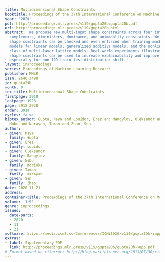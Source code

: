 ```yaml
---
title: Multidimensional Shape Constraints
booktitle: Proceedings of the 37th International Conference on Machine Learning
year: '2020'
pdf: http://proceedings.mlr.press/v119/gupta20b/gupta20b.pdf
url: http://proceedings.mlr.press/v119/gupta20b.html
abstract: 'We propose new multi-input shape constraints across four intuitive categories:
  complements, diminishers, dominance, and unimodality constraints. We show these
  shape constraints can be checked and even enforced when training machine-learned
  models for linear models, generalized additive models, and the nonlinear function
  class of multi-layer lattice models. Real-world experiments illustrate how the different
  shape constraints can be used to increase explainability and improve regularization,
  especially for non-IID train-test distribution shift.'
layout: inproceedings
series: Proceedings of Machine Learning Research
publisher: PMLR
issn: 2640-3498
id: gupta20b
month: 0
tex_title: Multidimensional Shape Constraints
firstpage: 3918
lastpage: 3928
page: 3918-3928
order: 3918
cycles: false
bibtex_author: Gupta, Maya and Louidor, Erez and Mangylov, Oleksandr and Morioka,
  Nobu and Narayan, Taman and Zhao, Sen
author:
- given: Maya
  family: Gupta
- given: Erez
  family: Louidor
- given: Oleksandr
  family: Mangylov
- given: Nobu
  family: Morioka
- given: Taman
  family: Narayan
- given: Sen
  family: Zhao
date: 2020-11-21
address: 
container-title: Proceedings of the 37th International Conference on Machine Learning
volume: '119'
genre: inproceedings
issued:
  date-parts:
  - 2020
  - 11
  - 21
software: https://media.icml.cc/Conferences/ICML2020/v119/gupta20b-supp.zip
extras:
- label: Supplementary PDF
  link: http://proceedings.mlr.press/v119/gupta20b/gupta20b-supp.pdf
# Format based on citeproc: http://blog.martinfenner.org/2013/07/30/citeproc-yaml-for-bibliographies/
---
```

